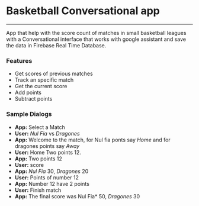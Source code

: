 # Basketball Conversational app
----

App that help with the score count of matches in small basketball leagues with a Conversational interface that works with google assistant and save the data in  Firebase Real Time Database.

### Features
* Get scores of previous matches
* Track an specific match
* Get the current score
* Add points
* Subtract points

### Sample Dialogs
* **App:** Select a Match
* **User:** *Nul Fia* vs *Dragones*
* **App:** Welcome to the match, for Nul fia ponts say *Home* and for dragones points say *Away*
* **User:** Home Two points 12.
* **App:** Two points 12
* **User:** score
* **App:** *Nul Fia* 30, *Dragones* 20
* **User:** Points of number 12
* **App:**  Number 12 have 2 points
* **User:** Finish match
* **App:** The final score was Nul Fia* 50, *Dragones* 30
